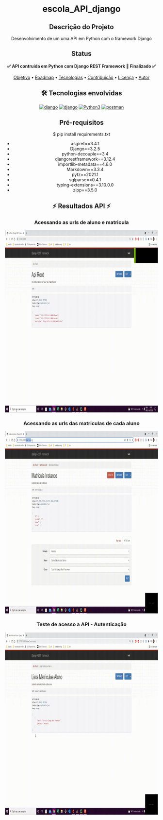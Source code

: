 

 <!-- Explicação do projeto -->
<h1 align="center">escola_API_django</h1>
<h2 align="center">Descrição do Projeto</h2>
<p align="center"> Desenvolvimento de um uma API em Python com o framework Django </p>


 <!-- Status do projeto -->
 <h2 align="center">Status</h2>
<h4 align="center"> 
	 ✅ API contruida em Python com Django REST Framework 🚀 Finalizado ✅
</h4>


<!-- Indice -->
<p align="center">
 <a href="#objetivo">Objetivo</a> •
 <a href="#roadmap">Roadmap</a> • 
 <a href="#tecnologias">Tecnologias</a> • 
 <a href="#contribuicao">Contribuição</a> • 
 <a href="#licenc-a">Licença</a> • 
 <a href="#autor">Autor</a>
</p>

<!-- Tecnologias envolvidas -->
<div align="center" class='container'>
	<h2 align="center"> 🛠 Tecnologias envolvidas</h2>
	<div class="box" align="center" display='flex'>
		<a href="https://www.djangoproject.com/" target="_blank" align = "center"> <img src="https://img.shields.io/badge/Django-092E20?style=for-the-badge&logo=django&logoColor=white" alt="django" width="130" height="40"/></a>
		<a href="https://www.django-rest-framework.org/" target="_blank" align = "center"> <img src="https://img.shields.io/badge/DJANGO-REST-ff1709?style=for-the-badge&logo=django&logoColor=white&color=ff1709&labelColor=gray" alt="django" width="130" height="40"/></a>
		<a href="https://www.python.org/" target="_blank" align = "center"> <img src="https://img.shields.io/badge/Python-3776AB?style=for-the-badge&logo=python&logoColor=white" width="130" height="40" alt="Python3" /></a>
		<a href="https://www.postman.com/" target="_blank" align = "center"> <img src="https://img.shields.io/badge/Postman-FF6C37?style=for-the-badge&logo=Postman&logoColor=white" alt="postman" width="130" height="40"/></a>
	</div>
</div>

<!-- Requirements -->
<div align="center" class='container'>
	<h2 align="center"> Pré-requisitos </h2>
	<p align="center">$ pip install requirements.txt</p>
	<ul>
		<li>asgiref==3.4.1</li>
		<li>Django==3.2.5</li>
		<li>python-decouple==3.4</li>
		<li>djangorestframework==3.12.4</li>
		<li>importlib-metadata==4.6.0</li>
		<li>Markdown==3.3.4</li>
		<li>pytz==2021.1</li> 
		<li>sqlparse==0.4.1</li>
		<li>typing-extensions==3.10.0.0</li>
		<li>zipp==3.5.0</li>
	</ul>
</div>

<!-- Resultados -->
<!-- Resultado API -->
<div align="center" class='container'>
	<h2 align="center"> ⚡ Resultados API ⚡</h2>
</div>

<!-- Resultados parciais -->
<div align="center" class='result'>
	<h3 align="center">  Acessando as urls de aluno e matricula </h3>
	<img alt="#result_1" title="#result_1" src="./results_git/result_1.gif" width=1000" height="600"/>
</div>
													
<!-- Resultados parciais -->
<div align="center" class='result'>
	<h3 align="center">  Acessando as urls das matriculas de cada aluno </h3>
	<img alt="#result_2" title="#result_2" src="./results_git/result_2.gif" width=1000" height="600"/>
</div>

<!-- Resultados parciais -->
<div align="center" class='result'>
	<h3 align="center">  Teste de acesso a API - Autenticação </h3>
	<img alt="#result_3" title="#result_3" src="./results_git/result_3.gif" width=1000" height="600"/>
</div>
													
													




